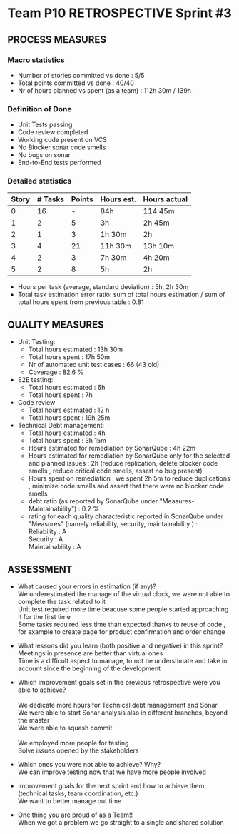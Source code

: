 Team P10 RETROSPECTIVE Sprint #3
=====================================

## PROCESS MEASURES 

### Macro statistics

- Number of stories committed vs done : 5/5
- Total points committed vs done : 40/40
- Nr of hours planned vs spent (as a team) : 112h 30m / 139h 


### Definition of Done
- Unit Tests passing
- Code review completed
- Working code present on VCS
- No Blocker sonar code smells
- No bugs on sonar
- End-to-End tests performed



### Detailed statistics

| Story  | # Tasks | Points | Hours est. | Hours actual |
|--------|---------|--------|------------|--------------|
| 0      |    16     |    -   |    84h       |  114 45m   |
| 1      |    2    |    5   |    3h        |    2h 45m          |
| 2      |     1    |  3   |    1h 30m      |      2h        |
| 3      |    4     |   21    |    11h 30m       |    13h 10m           |
| 4      |    2     |  3    |     7h 30m      |   4h 20m          |
| 5      |    2     |   8    |     5h     |   2h         |



- Hours per task (average, standard deviation) : 5h, 2h 30m
- Total task estimation error ratio: sum of total hours estimation / sum of total hours spent from previous table : 0.81

  
## QUALITY MEASURES 

- Unit Testing:
  - Total hours estimated : 13h 30m
  - Total hours spent : 17h 50m
  - Nr of automated unit test cases : 66 (43 old)
  - Coverage  : 82.6 %
- E2E testing:
  - Total hours estimated : 6h
  - Total hours spent : 7h
- Code review 
  - Total hours estimated : 12 h
  - Total hours spent : 19h 25m
- Technical Debt management:
  - Total hours estimated : 4h
  - Total hours spent : 3h 15m
  - Hours estimated for remediation by SonarQube : 4h 22m
  - Hours estimated for remediation by SonarQube only for the selected and planned issues : 2h (reduce replication, delete blocker code smells , reduce critical code smells, assert no bug present) 
  - Hours spent on remediation  : we spent 2h 5m to reduce duplications , minimize code smells and assert that there were no blocker code smells
  - debt ratio (as reported by SonarQube under "Measures-Maintainability") : 0.2 %
  - rating for each quality characteristic reported in SonarQube under "Measures" (namely reliability, security, maintainability ) :
  <br>Reliability : A <br>Security : A
  <br>Maintainability : A
  
## ASSESSMENT

- What caused your errors in estimation (if any)? <br>
We underestimated the manage of the virtual clock, we were not able to complete the task related to it <br>Unit test required more time beacuse some people started approaching it for the first time <br> Some tasks required less time than expected thanks to reuse of code , for example to create page for product confirmation and order change<br>


- What lessons did you learn (both positive and negative) in this sprint? <br>
Meetings in presence are better than virtual ones<br>
Time is a difficult aspect to manage, to not be understimate and take in account since the beginning of the development<br>

- Which improvement goals set in the previous retrospective were you able to achieve? <br>
<br>We dedicate more hours for Technical debt management and Sonar
<br>We were able to start Sonar analysis also in different branches, beyond the master 
<br>We were able to squash commit  
<br>We employed more people for testing
<br>Solve issues opened by the stakeholders

- Which ones you were not able to achieve? Why?<br> 
  We can improve testing now that we have more people involved

- Improvement goals for the next sprint and how to achieve them (technical tasks, team coordination, etc.) 
<br> We want to better manage out time<br>


- One thing you are proud of as a Team!!<br>
When we got a problem we go straight to a single and shared solution
